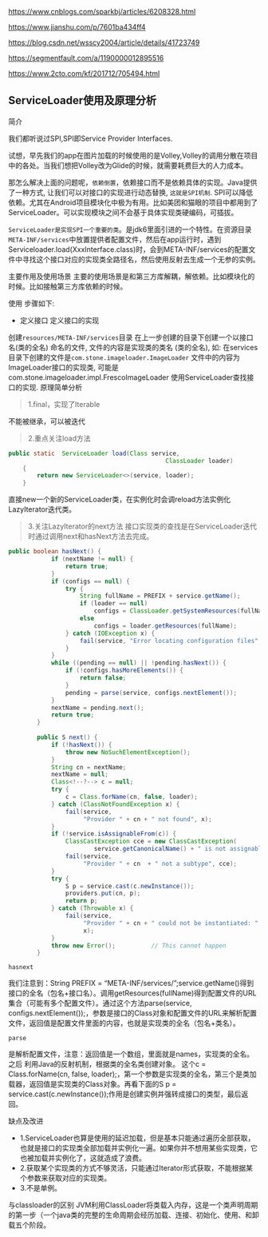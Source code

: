 https://www.cnblogs.com/sparkbj/articles/6208328.html

https://www.jianshu.com/p/7601ba434ff4

https://blog.csdn.net/wsscy2004/article/details/41723749

https://segmentfault.com/a/1190000012895516

https://www.2cto.com/kf/201712/705494.html

## ServiceLoader使用及原理分析
简介

我们都听说过SPI,SPI即Service Provider Interfaces.

试想，早先我们的app在图片加载的时候使用的是Volley,Volley的调用分散在项目中的各处。当我们想把Volley改为Glide的时候，就需要耗费巨大的人力成本。

那怎么解决上面的问题呢，`依赖倒置`，依赖接口而不是依赖具体的实现。Java提供了一种方式, 让我们可以对接口的实现进行动态替换, `这就是SPI机制`. SPI可以降低依赖。尤其在Android项目模块化中极为有用。比如美团和猫眼的项目中都用到了ServiceLoader。可以实现模块之间不会基于具体实现类硬编码，可插拔。

`ServiceLoader是实现SPI一个重要的类`。是jdk6里面引进的一个特性。在资源目录`META-INF/services`中放置提供者配置文件，然后在app运行时，遇到Serviceloader.load(XxxInterface.class)时，会到META-INF/services的配置文件中寻找这个接口对应的实现类全路径名，然后使用反射去生成一个无参的实例。

主要作用及使用场景
主要的使用场景是和第三方库解耦，解依赖。比如模块化的时候。比如接触第三方库依赖的时候。

使用
步骤如下:

- 定义接口 定义接口的实现

创建`resources/META-INF/services`目录 在上一步创建的目录下创建一个以接口名(类的全名) 命名的文件, 文件的内容是实现类的类名 (类的全名), 如:
在services目录下创建的文件是`com.stone.imageloader.ImageLoader` 文件中的内容为ImageLoader接口的实现类, 可能是com.stone.imageloader.impl.FrescoImageLoader 使用ServiceLoader查找接口的实现.
原理简单分析
>1.final，实现了Iterable

不能被继承，可以被迭代

>2.重点关注load方法
```java
public static  ServiceLoader load(Class service,
                                            ClassLoader loader)
    {
        return new ServiceLoader<>(service, loader);
    }
```
直接new一个新的ServiceLoader类，在实例化时会调reload方法实例化LazyIterator迭代类。

>3.关注LazyIterator的next方法
接口实现类的查找是在ServiceLoader迭代
时通过调用next和hasNext方法去完成。
```java
public boolean hasNext() {
            if (nextName != null) {
                return true;
            }
            if (configs == null) {
                try {
                    String fullName = PREFIX + service.getName();
                    if (loader == null)
                        configs = ClassLoader.getSystemResources(fullName);
                    else
                        configs = loader.getResources(fullName);
                } catch (IOException x) {
                    fail(service, "Error locating configuration files", x);
                }
            }
            while ((pending == null) || !pending.hasNext()) {
                if (!configs.hasMoreElements()) {
                    return false;
                }
                pending = parse(service, configs.nextElement());
            }
            nextName = pending.next();
            return true;
        }
 
        public S next() {
            if (!hasNext()) {
                throw new NoSuchElementException();
            }
            String cn = nextName;
            nextName = null;
            Class<!--?--> c = null;
            try {
                c = Class.forName(cn, false, loader);
            } catch (ClassNotFoundException x) {
                fail(service,
                     "Provider " + cn + " not found", x);
            }
            if (!service.isAssignableFrom(c)) {
                ClassCastException cce = new ClassCastException(
                        service.getCanonicalName() + " is not assignable from " + c.getCanonicalName());
                fail(service,
                     "Provider " + cn  + " not a subtype", cce);
            }
            try {
                S p = service.cast(c.newInstance());
                providers.put(cn, p);
                return p;
            } catch (Throwable x) {
                fail(service,
                     "Provider " + cn + " could not be instantiated: " + x,
                     x);
            }
            throw new Error();          // This cannot happen
        }
```
`hasnext`

我们注意到：String PREFIX = “META-INF/services/”;service.getName()得到接口的全名（包名+接口名）。调用getResources(fullName)得到配置文件的URL集合（可能有多个配置文件）。通过这个方法parse(service, configs.nextElement());，参数是接口的Class对象和配置文件的URL来解析配置文件，返回值是配置文件里面的内容，也就是实现类的全名（包名+类名）。

`parse`

是解析配置文件，注意：返回值是一个数组，里面就是names，实现类的全名。
之后
利用Java的反射机制，根据类的全名类创建对象。
这个c = Class.forName(cn, false, loader);，第一个参数是实现类的全名，第三个是类加载器，返回值是实现类的Class对象。再看下面的S p = service.cast(c.newInstance());作用是创建实例并强转成接口的类型，最后返回。

缺点及改进
- 1.ServiceLoader也算是使用的延迟加载，但是基本只能通过遍历全部获取，也就是接口的实现类全部加载并实例化一遍。如果你并不想用某些实现类，它也被加载并实例化了，这就造成了浪费。
- 2.获取某个实现类的方式不够灵活，只能通过Iterator形式获取，不能根据某个参数来获取对应的实现类。
- 3.不是单例。

与classloader的区别
JVM利用ClassLoader将类载入内存，这是一个类声明周期的第一步（一个java类的完整的生命周期会经历加载、连接、初始化、使用、和卸载五个阶段。